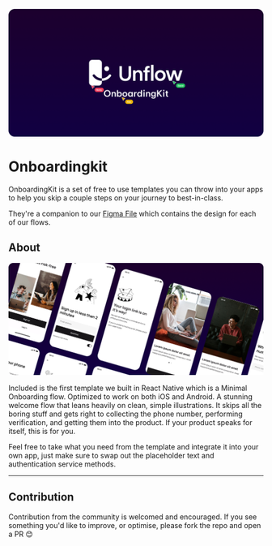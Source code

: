 ![Cover](/github/Cover.png)

# Onboardingkit

OnboardingKit is a set of free to use templates you can throw into your apps to help you skip a couple steps on your journey to best-in-class.

They're a companion to our [Figma File](https://www.figma.com/community/file/1197544767192716804) which contains the design for each of our flows.

## About

![MinimalOnboarding](/github/MinimalOnboarding.png)

Included is the first template we built in React Native which is a Minimal Onboarding flow. Optimized to work on both iOS and Android. A stunning welcome flow that leans heavily on clean, simple illustrations. It skips all the boring stuff and gets right to collecting the phone number, performing verification, and getting them into the product. If your product speaks for itself, this is for you.

Feel free to take what you need from the template and integrate it into your own app, just make sure to swap out the placeholder text and authentication service methods.

---

## Contribution

Contribution from the community is welcomed and encouraged. If you see something you'd like to improve, or optimise, please fork the repo and open a PR 😊